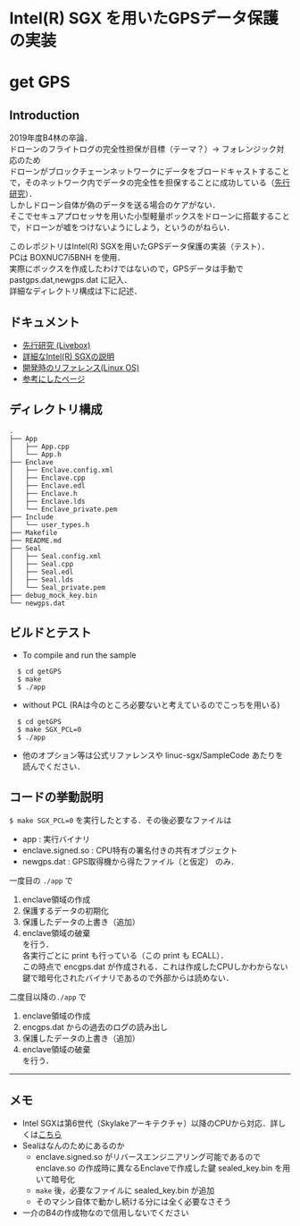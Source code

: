 Intel(R) SGX を用いたGPSデータ保護の実装
================================================

# get GPS 

Introduction
------------

2019年度B4林の卒論．<br>
ドローンのフライトログの完全性担保が目標（テーマ？）-> フォレンジック対応のため<br>
ドローンがブロックチェーンネットワークにデータをブロードキャストすることで，そのネットワーク内でデータの完全性を担保することに成功している（[先行研究](https://ieeexplore.ieee.org/stamp/stamp.jsp?tp=&arnumber=8840878&isnumber=8600701)）．<br>
しかしドローン自体が偽のデータを送る場合のケアがない．<br>
そこでセキュアプロセッサを用いた小型軽量ボックスをドローンに搭載することで，ドローンが嘘をつけないようにしよう，というのがねらい．

このレポジトリはIntel(R) SGXを用いたGPSデータ保護の実装（テスト）．<br>
PCは BOXNUC7i5BNH を使用．<br>
実際にボックスを作成したわけではないので，GPSデータは手動で pastgps.dat,newgps.dat に記入．<br>
詳細なディレクトリ構成は下に記述．


ドキュメント
------------

- [先行研究 (Livebox)](https://ieeexplore.ieee.org/stamp/stamp.jsp?tp=&arnumber=8840878&isnumber=8600701)
- [詳細なIntel(R) SGXの説明](https://software.intel.com/sites/default/files/managed/7c/f1/332831-sdm-vol-3d.pdf)
- [開発時のリファレンス(Linux OS)](https://download.01.org/intel-sgx/linux-2.6/docs/Intel_SGX_Developer_Reference_Linux_2.6_Open_Source.pdf)
- [参考にしたページ](https://qiita.com/Cliffford/items/2f155f40a1c3eec288cf#intel-sgx%E5%85%A5%E9%96%80---%E5%9F%BA%E7%A4%8E%E7%9F%A5%E8%AD%98%E7%B7%A8)


ディレクトリ構成
----------------
```
.
├── App
│   ├── App.cpp
│   └── App.h
├── Enclave
│   ├── Enclave.config.xml
│   ├── Enclave.cpp
│   ├── Enclave.edl
│   ├── Enclave.h
│   ├── Enclave.lds
│   └── Enclave_private.pem
├── Include
│   └── user_types.h
├── Makefile
├── README.md
├── Seal
│   ├── Seal.config.xml
│   ├── Seal.cpp
│   ├── Seal.edl
│   ├── Seal.lds
│   └── Seal_private.pem
├── debug_mock_key.bin
└── newgps.dat
```


ビルドとテスト
----------------

- To compile and run the sample
```
  $ cd getGPS
  $ make
  $ ./app
```

- without PCL (RAは今のところ必要ないと考えているのでこっちを用いる)
```
  $ cd getGPS
  $ make SGX_PCL=0
  $ ./app
```

- 他のオプション等は公式リファレンスや linuc-sgx/SampleCode あたりを読んでください．


コードの挙動説明
-----------------

`$ make SGX_PCL=0` を実行したとする．その後必要なファイルは
- app               : 実行バイナリ
- enclave.signed.so : CPU特有の署名付きの共有オブジェクト
- newgps.dat        : GPS取得機から得たファイル（と仮定）
のみ．

一度目の `./app` で
1. enclave領域の作成
1. 保護するデータの初期化
1. 保護したデータの上書き（追加）
1. enclave領域の破棄  
を行う．<br>
各実行ごとに print も行っている（この print も ECALL）．<br>
この時点で encgps.dat が作成される．これは作成したCPUしかわからない鍵で暗号化されたバイナリであるので外部からは読めない．

二度目以降の`./app` で
1. enclave領域の作成
1. encgps.dat からの過去のログの読み出し
1. 保護したデータの上書き（追加）
1. enclave領域の破棄  
を行う．

-------------------------------------------------

メモ
-------------------------------------------------
- Intel SGXは第6世代（Skylakeアーキテクチャ）以降のCPUから対応．詳しくは[こちら](https://github.com/ayeks/SGX-hardware/blob/master/README.md)
- Sealはなんのためにあるのか
    - enclave.signed.so がリバースエンジニアリング可能であるので enclave.so の作成時に異なるEnclaveで作成した鍵 sealed_key.bin を用いて暗号化
    - `make` 後，必要なファイルに sealed_key.bin が追加
    - そのマシン自体で動かし続ける分には全く必要なさそう
- 一介のB4の作成物なので信用しないでください